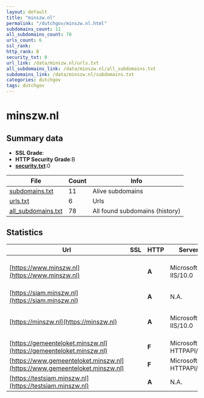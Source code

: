 ```yaml
---
layout: default
title: "minszw.nl"
permalink: "/dutchgov/minszw.nl.html"
subdomains_count: 11
all_subdomains_count: 78
urls_count: 6
ssl_rank: 
http_rank: B
security_txt: 0
url_link: /data/minszw.nl/urls.txt
all_subdomains_link: /data/minszw.nl/all_subdomains.txt
subdomains_link: /data/minszw.nl/subdomains.txt
categories: dutchgov
tags: dutchgov
---
```



# minszw.nl
## Summary data


 - **SSL Grade**:
 - **HTTP Security Grade**:B
 - **[security.txt](https://www.digitaleoverheid.nl/nieuws/standaard-security-txt-nu-verplicht-voor-overheid/)**:0


| File       | Count | Info |
|------------|-------|------|
|[subdomains.txt](/DutchGovScope/data/minszw.nl/subdomains.txt)|11|Alive subdomains|
|[urls.txt](/DutchGovScope/data/minszw.nl/urls.txt)|6|Urls|
|[all_subdomains.txt](/DutchGovScope/data/minszw.nl/all_subdomains.txt)|78|All found subdomains (history)|


## Statistics


| Url | SSL | HTTP | Server | Cookie | HSTS | CORS | CTO | CSP | XFO | XXP | RP |FP| Tech |Title |
|--------|-------|-------|------|------|------|------|------|------|------|------|------|------|------|------|
|[https://www.minszw.nl](https://www.minszw.nl)| | **A**|Microsoft-IIS/10.0| |:white_check_mark: | | |:warning: | :white_check_mark: | :white_check_mark: | :white_check_mark: | |HSTS IIS:10.0 Windows Server|Document Moved|
|[https://siam.minszw.nl](https://siam.minszw.nl)| | **A**|N.A.| |:white_check_mark: | | | :white_check_mark:| :white_check_mark: | :white_check_mark: | :white_check_mark: | |HSTS|Authentication F...|
|[https://minszw.nl](https://minszw.nl)| | **A**|Microsoft-IIS/10.0| |:white_check_mark: | | |:warning: | :white_check_mark: | :white_check_mark: | :white_check_mark: | |HSTS IIS:10.0 Windows Server|Document Moved|
|[https://gemeenteloket.minszw.nl](https://gemeenteloket.minszw.nl)| | **F**|Microsoft-HTTPAPI/2.0| | | | | | | | :white_check_mark: | |Microsoft HTTPAPI:2.0|Not Found|
|[https://www.gemeenteloket.minszw.nl](https://www.gemeenteloket.minszw.nl)| | **F**|Microsoft-HTTPAPI/2.0| | | | | | | | :white_check_mark: | |Microsoft HTTPAPI:2.0|Not Found|
|[https://testsiam.minszw.nl](https://testsiam.minszw.nl)| | **A**|N.A.| |:white_check_mark: | | | :white_check_mark:| :white_check_mark: | :white_check_mark: | :white_check_mark: | |HSTS|Authentication F...|

